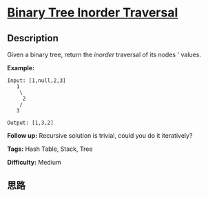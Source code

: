 # [Binary Tree Inorder Traversal][title]

## Description

Given a binary tree, return the _inorder_ traversal of its nodes ' values.

**Example:**
            Input: [1,null,2,3]       1        \         2        /       3        Output: [1,3,2]

**Follow up:** Recursive solution is trivial, could you do it iteratively?


**Tags:** Hash Table, Stack, Tree

**Difficulty:** Medium

## 思路

[title]: https://leetcode.com/problems/binary-tree-inorder-traversal
